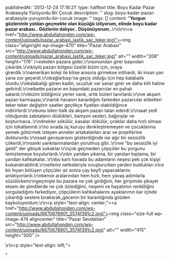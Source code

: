 publishedAt: '2012-12-24 17:18:21'
type: halftext
title: Boyu Kadar Pazar Arabasıyla Yürüyordu Bir Çocuk
description: ''
slug: boyu-kadar-pazar-arabasiyla-yuruyordu-bir-cocuk
image: ''
tags: []
content: "<strong>Yorgun gözlerimle yoldan geçmekte olan küçüğü izliyorum, elinde boyu kadar pazar arabası.. Gözlerim dalıyor.. Düşünüyorum..</strong>\r\n\r\n<a href=\"http://www.abdullahonden.com/wp-content/uploads/pazar_arabasi_lastik_sac_teker.jpg\"><img class=\"alignright wp-image-470\" title=\"Pazar Arabası\" src=\"http://www.abdullahonden.com/wp-content/uploads/pazar_arabasi_lastik_sac_teker.jpg\" alt=\"\" width=\"208\" height=\"176\" /></a>eskiden pazara gider,\r\nsonundan girer başından çıkardık.\r\nköylü pazarı bölgesi özeldi bizim için, oraya girerdik.\r\namerikan koleji ile kilise arasına girmekse intihardı, iki insan yan yana zor geçerdi.\r\nbağlarbaşı'na geçiş olduğu için hep kalabalık olurdu.\r\nkalabalığı gören kadın, ucuzluk var sanar girer ve daha kilit haline getirirdi.\r\nelbette pazarın en başındaki pazarcılar en pahalı satardı.\r\nbizim bildiğimiz yerler vardı, artık bizleri tanırlardı.\r\nve akşam pazarı karmaşası,\r\nartık havanın karardığını farkeden pazarcılar etiketleri teker teker değiştirir saatler geçtikçe fiyatları olabildiğince indirirlerdi.\r\nbunu bilen halk da akşam pazarı talan ederdi.\r\nsaat yedi olduğunda zabıtaların düdükleri, kamyon sesleri, bağırışlar ve koşturmaca..\r\ndirekler sökülür, kasalar dökülür, çıraklar daha hızlı olması için tokatlanırdı.\r\no sırada üç kuruşu denkleştiremeyen ve çocuklarına yemek götürmek isteyen anneler artakalanları arar ve poşetlerine doldururdu.\r\nsaat geceyarısını gösterdiğinde ise ağır bir sessizlik çökerdi,\r\nsanki yankılanmalardan yorulmuş gibi..\r\nve \"bu sessizlik iyi geldi\" der gibiydi sokaklar.\r\nçok geçmeden çöpçüler bu yorgunu temizlemeye koyulurlardı.\r\nbir yandan yıkama, bir yandan toplama, bir yandan kahkahalar..\r\nbu karlı havada bu adamların neşesi pek çok kişiyi kıskandırabilirdi.\r\nellerini nefesleriyle ovuştururken yerden buldukları irice bir hıyarı bölüşen çöpçüler az sonra çay keyfi yapacaklarını anlatıyorlardı.\r\nbense aralarından hem hızlı, hem yavaş adımlarla süzülürken\r\ngeçmişte bu pazara ne çok girdiğimi, her girişimde şikayet etsem de şimdilerde ne çok özlediğimi, neşemi ve hayatımın renkliliğini sorguladığımı farkediyor, çöpçülerin kahkahalarını ayaklarımın kar içinde çıkardığı seslere bırakarak\_gecenin bir karanlığında gözden kayboluyordum.\r\n<p style=\"text-align: center;\"><a href=\"http://www.abdullahonden.com/wp-content/uploads/6670678901_3574f391c2.jpg\"><img class=\"size-full wp-image-474 aligncenter\" title=\"Pazar Sevdalıları\" src=\"http://www.abdullahonden.com/wp-content/uploads/6670678901_3574f391c2.jpg\" alt=\"\" width=\"415\" height=\"500\" /></a></p>\r\n<p style=\"text-align: left;\"></p>"
